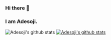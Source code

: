 ### Hi there 👋
### I am Adesoji.

![Adesoji's github stats](https://github-readme-stats.vercel.app/api?username=AdesojiCodeMaster&show_icons=true&theme=radical) [![Adesoji's github stats](https://github-readme-stats.vercel.app/api?username=AdesojiCodeMaster)](https://github.com/AdesojiCodeMaster/github-readme-stats)

<!--
**AdesojiCodeMaster/AdesojiCodeMaster** is a ✨ _special_ ✨ repository because its `README.md` (this file) appears on your GitHub profile.

Here are some ideas to get you started:

- 🔭 I’m currently working on ...
- 🌱 I’m currently learning ...
- 👯 I’m looking to collaborate on ...
- 🤔 I’m looking for help with ...
- 💬 Ask me about ...
- 📫 How to reach me: ...
- 😄 Pronouns: ...
- ⚡ Fun fact: ...
-->
